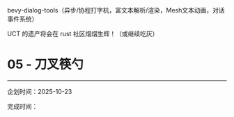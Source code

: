 bevy-dialog-tools（异步/协程打字机，富文本解析/渲染，Mesh文本动画，对话事件系统）

UCT 的遗产将会在 rust 社区熠熠生辉！（或继续吃灰）

# 05 - 刀叉筷勺


---

企划时间：2025-10-23

完成时间：
